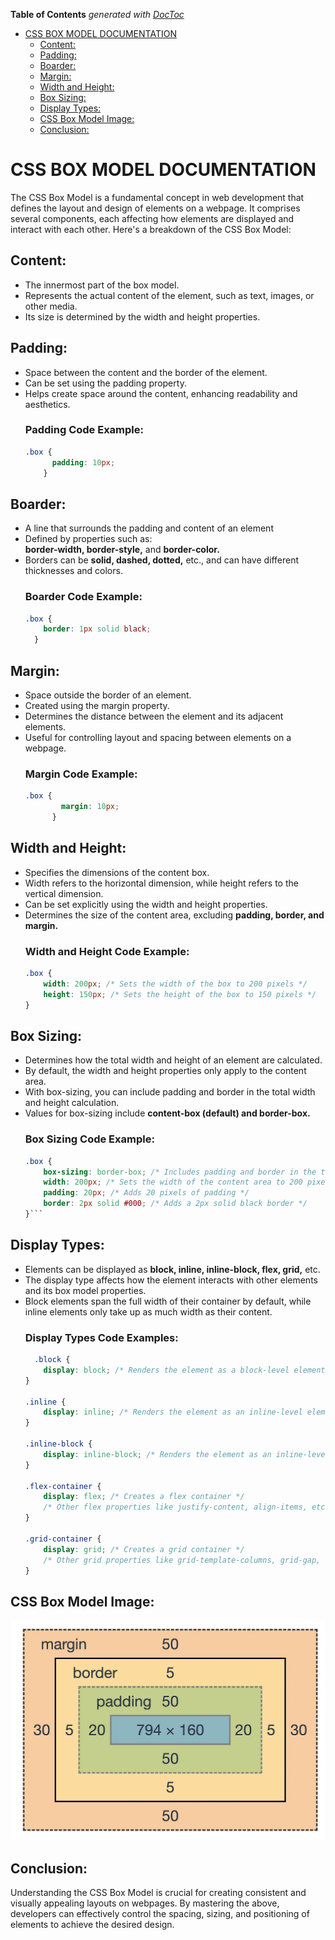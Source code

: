 <!-- START doctoc generated TOC please keep comment here to allow auto update -->
<!-- DON'T EDIT THIS SECTION, INSTEAD RE-RUN doctoc TO UPDATE -->
**Table of Contents**  *generated with [DocToc](https://github.com/thlorenz/doctoc)*

- [CSS BOX MODEL DOCUMENTATION](#css-box-model-documentation)
  - [Content:](#content)
  - [Padding:](#padding)
  - [Boarder:](#boarder)
  - [Margin:](#margin)
  - [Width and Height:](#width-and-height)
  - [Box Sizing:](#box-sizing)
  - [Display Types:](#display-types)
  - [CSS Box Model Image:](#css-box-model-image)
  - [Conclusion:](#conclusion)

<!-- END doctoc generated TOC please keep comment here to allow auto update -->

# CSS BOX MODEL DOCUMENTATION  

The CSS Box Model is a fundamental concept in web development that defines the layout and design of elements on a webpage. It comprises several components, each affecting how elements are displayed and interact with each other. Here's a breakdown of the CSS Box Model:  
## Content:  
- The innermost part of the box model.  
- Represents the actual content of the element, such as text, images, or other media.  
- Its size is determined by the width and height properties.  
## Padding:  
- Space between the content and the border of the element.  
- Can be set using the padding property.  
- Helps create space around the content, enhancing readability and aesthetics.  
  ### Padding Code Example:  
  ```css
  .box {
        padding: 10px;
      }

  ```
## Boarder:  
- A line that surrounds the padding and content of an element  
- Defined by properties such as:  
__border-width, border-style,__ and __border-color.__  
- Borders can be __solid, dashed, dotted,__ etc., and can have different thicknesses and colors.  
    ### Boarder Code Example:  
    ```css
    .box {
        border: 1px solid black;
      }

  ```
## Margin:  
- Space outside the border of an element.  
- Created using the margin property.  
- Determines the distance between the element and its adjacent elements.  
- Useful for controlling layout and spacing between elements on a webpage.  
  ### Margin Code Example:  
  ```css
  .box {
          margin: 10px;
        }

  ```
## Width and Height:  
- Specifies the dimensions of the content box.  
- Width refers to the horizontal dimension, while height refers to the vertical dimension.  
- Can be set explicitly using the width and height properties.
- Determines the size of the content area, excluding __padding, border, and margin.__   
  ### Width and Height Code Example:
  ```css
  .box {
      width: 200px; /* Sets the width of the box to 200 pixels */
      height: 150px; /* Sets the height of the box to 150 pixels */
  }
  ```
## Box Sizing:  
- Determines how the total width and height of an element are calculated.  
- By default, the width and height properties only apply to the content area.  
- With box-sizing, you can include padding and border in the total width and height calculation.  
- Values for box-sizing include __content-box (default) and border-box.__    
  ### Box Sizing Code Example:  
  ```css
  .box {
      box-sizing: border-box; /* Includes padding and border in the total width and height */
      width: 200px; /* Sets the width of the content area to 200 pixels */
      padding: 20px; /* Adds 20 pixels of padding */
      border: 2px solid #000; /* Adds a 2px solid black border */
  }```

## Display Types:  
- Elements can be displayed as __block, inline, inline-block, flex, grid,__ etc.  
- The display type affects how the element interacts with other elements and its box model properties.  
- Block elements span the full width of their container by default, while inline elements only take up as much width as their content.  
  ### Display Types Code Examples:
    ```css
      .block {
        display: block; /* Renders the element as a block-level element */
    }

    .inline {
        display: inline; /* Renders the element as an inline-level element */
    }

    .inline-block {
        display: inline-block; /* Renders the element as an inline-level block container */
    }

    .flex-container {
        display: flex; /* Creates a flex container */
        /* Other flex properties like justify-content, align-items, etc. can be applied */
    }

    .grid-container {
        display: grid; /* Creates a grid container */
        /* Other grid properties like grid-template-columns, grid-gap, etc. can be applied */
    }
  ```    
## CSS Box Model Image:
![CSS Box Model Image](./assets/CSS-Box-Model.webp)  
## Conclusion:  

Understanding the CSS Box Model is crucial for creating consistent and visually appealing layouts on webpages. By mastering the above, developers can effectively control the spacing, sizing, and positioning of elements to achieve the desired design.
